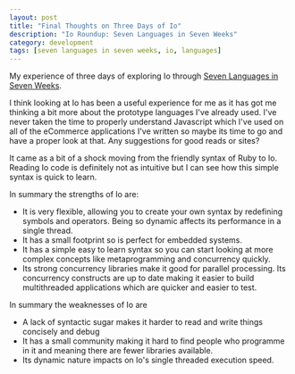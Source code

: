 ```yaml
---
layout: post
title: "Final Thoughts on Three Days of Io"
description: "Io Roundup: Seven Languages in Seven Weeks"
category: development 
tags: [seven languages in seven weeks, io, languages]
---
```


My experience of  three days of exploring Io through <a href="http://pragprog.com/book/btlang/seven-languages-in-seven-weeks" target="_blank">Seven Languages in Seven Weeks</a>. 

I think looking at Io has been a useful experience for me as it has got me thinking a bit more about the prototype languages I've already used. I've never taken the time to properly understand Javascript which I've used on all of the eCommerce applications I've written so maybe its time to go and have a proper look at that. Any suggestions for good reads or sites? 

It came as a bit of a shock moving from the friendly syntax of Ruby to Io. Reading Io code is definitely not as intuitive but I can see how this simple syntax is quick to learn. 

In summary the strengths of Io are: 

+ It is very flexible, allowing you to create your own syntax by redefining symbols and operators. Being so dynamic affects its performance in a single thread.  
+ It has a small footprint so is perfect for embedded systems. 
+ It has a simple easy to learn syntax so you can start looking at more complex concepts like metaprogramming and concurrency quickly. 
+ Its strong concurrency libraries make it good for parallel processing. Its concurrency constructs are up to date making it easier to build multithreaded applications which are quicker and easier to test. 

In summary the weaknesses of Io are

+ A lack of syntactic sugar makes it harder to read and write things concisely and debug 
+ It has a small community making it hard to find people who programme in it and meaning there are fewer libraries available. 
+ Its dynamic nature impacts on Io's single threaded execution speed. 
